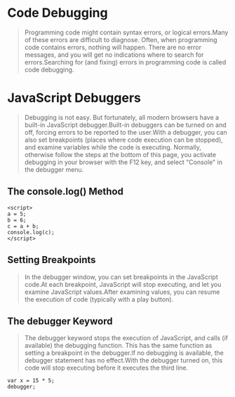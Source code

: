 # Code Debugging
> Programming code might contain syntax errors, or logical errors.Many of these errors are difficult to diagnose.
    Often, when programming code contains errors, nothing will happen. There are no error messages, and you will get no indications where to search for errors.Searching for (and fixing) errors in programming code is called code debugging.

# JavaScript Debuggers

> Debugging is not easy. But fortunately, all modern browsers have a built-in JavaScript debugger.Built-in          debuggers can be turned on and off, forcing errors to be reported to the user.With a debugger, you can also set     breakpoints (places where code execution can be stopped), and examine variables while the code is executing.
Normally, otherwise follow the steps at the bottom of this page, you activate debugging in your browser with the F12 key, and select "Console" in the debugger menu.

## The console.log() Method

```
<script>
a = 5;
b = 6;
c = a + b;
console.log(c);
</script>
```

## Setting Breakpoints

> In the debugger window, you can set breakpoints in the JavaScript code.At each breakpoint, JavaScript will stop executing, and let you examine JavaScript values.After examining values, you can resume the execution of code (typically with a play button).

## The debugger Keyword
 
> The debugger keyword stops the execution of JavaScript, and calls (if available) the debugging function.
   This has the same function as setting a breakpoint in the debugger.If no debugging is available, the debugger statement has no effect.With the debugger turned on, this code will stop executing before it executes the third line.

```
var x = 15 * 5;
debugger;
```